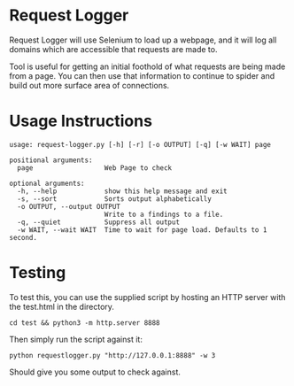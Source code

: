 # Request Logger

Request Logger will use Selenium to load up a webpage, and it will log all domains which are accessible that requests are made to.

Tool is useful for getting an initial foothold of what requests are being made from a page.
You can then use that information to continue to spider and build out more surface area of connections.

# Usage Instructions

    usage: request-logger.py [-h] [-r] [-o OUTPUT] [-q] [-w WAIT] page
    
    positional arguments:
      page                  Web Page to check
    
    optional arguments:
      -h, --help            show this help message and exit
      -s, --sort            Sorts output alphabetically
      -o OUTPUT, --output OUTPUT
                            Write to a findings to a file.
      -q, --quiet           Suppress all output
      -w WAIT, --wait WAIT  Time to wait for page load. Defaults to 1 second.

# Testing
To test this, you can use the supplied script by hosting an HTTP server with the test.html in the directory.

    cd test && python3 -m http.server 8888

Then simply run the script against it:

    python requestlogger.py "http://127.0.0.1:8888" -w 3

Should give you some output to check against.
